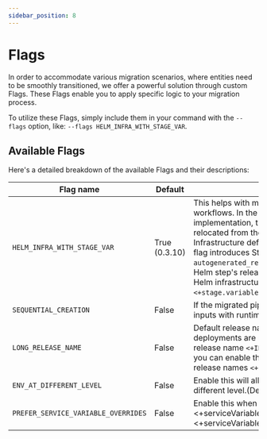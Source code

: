 ```yaml
---
sidebar_position: 8
---
```


# Flags

In order to accommodate various migration scenarios, where entities need to be smoothly transitioned, 
we offer a powerful solution through custom Flags. These Flags enable you to apply specific logic to your migration process.

To utilize these Flags, simply include them in your command with the `--flags` option, like: `--flags HELM_INFRA_WITH_STAGE_VAR`.

## Available Flags
Here's a detailed breakdown of the available Flags and their descriptions:

| Flag name                   | Default       | Description                                                                                                                                                                                                                                                                                                                                                                                                                           |
|-----------------------------|---------------|---------------------------------------------------------------------------------------------------------------------------------------------------------------------------------------------------------------------------------------------------------------------------------------------------------------------------------------------------------------------------------------------------------------------------------------|
| `HELM_INFRA_WITH_STAGE_VAR` | True (0.3.10) | This helps with migrating Helm-based workflows. In the Next-Generation (NG) implementation, the release name has been relocated from the Helm step to the Infrastructure definition. To facilitate this, this flag introduces Stage variable `autogenerated_release_name` with value of FG Helm step's release name. This is referenced in Helm infrastructure definition with value `<+stage.variables.autogenerated_release_name>`. |
| `SEQUENTIAL_CREATION`       | False         | If the migrated pipelines have replaced static inputs with runtime inputs, this flag would help                                                                                                                                                                                                                                                                                                                                       |
| `LONG_RELEASE_NAME`         | False         | Default release names for Kubernetes deployments are migrated with short generate release name `<+INFRA_KEY_SHORT_ID>`. If required, you can enable this flag to use long generated release names `<+INFRA_KEY>`
| `ENV_AT_DIFFERENT_LEVEL`    | False         | Enable this will allow environment creation at different level.(Default is at project level)                                                                                               |
| `PREFER_SERVICE_VARIABLE_OVERRIDES`    | False         | Enable this when <+serviceVariableOverrides.var> is prefered over <+serviceVariables.var>                                                                                           |

